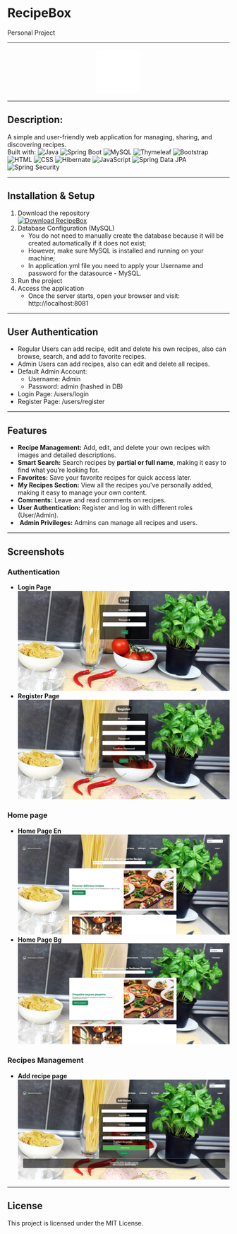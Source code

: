 # RecipeBox
Personal Project

---

<div align="center">
  <a href="https://github.com/Nedev-Miroslav/RecipeBox">
    <img src="https://github.com/Nedev-Miroslav/RecipeBox/blob/main/src/main/resources/static/images/logo.png" alt="Logo" style="width: 100px; height: auto;">
  </a>
</div>

---

## Description:
A simple and user-friendly web application for managing, sharing, and discovering recipes. <br>
Built with: ![Java](https://img.shields.io/badge/Java-f89820?style=flat&logo=java&logoColor=white) 
![Spring Boot](https://img.shields.io/badge/Spring%20Boot-6db33f?style=flat&logo=spring&logoColor=white)
![MySQL](https://img.shields.io/badge/MySQL-4479a1?style=flat&logo=mysql&logoColor=white)
![Thymeleaf](https://img.shields.io/badge/Thymeleaf-005f0f?style=flat&logo=thymeleaf&logoColor=white)
![Bootstrap](https://img.shields.io/badge/Bootstrap-563d7c?style=flat&logo=bootstrap&logoColor=white)
![HTML](https://img.shields.io/badge/HTML-e34c26?style=flat&logo=html5&logoColor=white)
![CSS](https://img.shields.io/badge/CSS-264de4?style=flat&logo=css3&logoColor=white)
![Hibernate](https://img.shields.io/badge/Hibernate-59666C?style=flat&logo=hibernate&logoColor=white) 
![JavaScript](https://img.shields.io/badge/JavaScript-f0db4f?style=flat&logo=javascript&logoColor=black) 
![Spring Data JPA](https://img.shields.io/badge/Spring%20Data%20JPA-6db33f?style=flat&logo=spring&logoColor=white) 
![Spring Security](https://img.shields.io/badge/Spring%20Security-6db33f?style=flat&logo=spring&logoColor=white)

---

## Installation & Setup
1. Download the repository <br>
   [![Download RecipeBox](https://img.shields.io/badge/⬇️%20Download-RecipeBox-blue?style=for-the-badge&logo=github)](https://github.com/Nedev-Miroslav/RecipeBox/archive/refs/heads/main.zip)
2. Database Configuration (MySQL) <br>
   - You do not need to manually create the database because it will be created automatically if it does not exist;
   - However, make sure MySQL is installed and running on your machine;
   - In application.yml file you need to apply your Username and password for the datasource - MySQL.
3. Run the project
4. Access the application <br>
   - Once the server starts, open your browser and visit: http://localhost:8081

---

## User Authentication
 - Regular Users can add recipe, edit and delete his own recipes, also can browse, search, and add to favorite recipes.
 - Admin Users can add recipes, also can edit and delete all recipes.
 - Default Admin Account:
   - Username: Admin  
   - Password: admin (hashed in DB)
 - Login Page: /users/login
 - Register Page: /users/register

---

## Features
 -  **Recipe Management:** Add, edit, and delete your own recipes with images and detailed descriptions.
 -  **Smart Search:** Search recipes by **partial or full name**, making it easy to find what you’re looking for.
 -  **Favorites:** Save your favorite recipes for quick access later.
 -  **My Recipes Section:** View all the recipes you’ve personally added, making it easy to manage your own content.
 -  **Comments:** Leave and read comments on recipes.
 -  **User Authentication:** Register and log in with different roles (User/Admin).
 - ️ **Admin Privileges:** Admins can manage all recipes and users.

---

##  Screenshots

### Authentication
- **Login Page**  
  ![Login Page](https://github.com/Nedev-Miroslav/RecipeBox/blob/main/src/main/resources/static/images/screenshots/loginPage.png)
- **Register Page**  
  ![Register Page](https://github.com/Nedev-Miroslav/RecipeBox/blob/main/src/main/resources/static/images/screenshots/registerPage.png)


### Home page
- **Home Page En**  
  ![Home Page En](https://github.com/Nedev-Miroslav/RecipeBox/blob/main/src/main/resources/static/images/screenshots/homePage.png)
- **Home Page Bg**  
  ![Home Page Bg](https://github.com/Nedev-Miroslav/RecipeBox/blob/main/src/main/resources/static/images/screenshots/homePageBg.png)


###  Recipes Management
- **Add recipe page**  
  ![Add recipe page](https://github.com/Nedev-Miroslav/RecipeBox/blob/main/src/main/resources/static/images/screenshots/addRecipePage.png)


---

## License
This project is licensed under the MIT License.